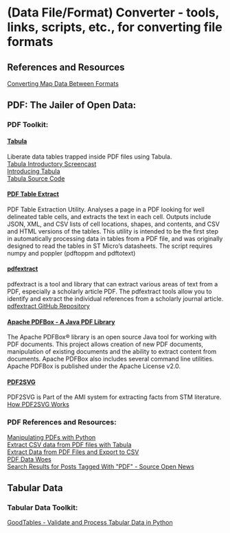 # (Data File/Format) Converter - tools, links, scripts, etc., for converting file formats  
  
## References and Resources  
[Converting Map Data Between Formats](http://wiki.openstreetmap.org/wiki/Converting_map_data_between_formats)  

## PDF: The Jailer of Open Data:  

### PDF Toolkit:  

#### [Tabula](http://tabula.technology/)  
Liberate data tables trapped inside PDF files using Tabula.  
[Tabula Introductory Screencast](https://erika.makes.org/popcorn/16ll)  
[Introducing Tabula](https://source.opennews.org/en-US/articles/introducing-tabula/)  
[Tabula Source Code](https://github.com/tabulapdf/tabula)  

#### [PDF Table Extract](https://github.com/ashima/pdf-table-extract)  
PDF Table Extraction Utility. Analyses a page in a PDF looking for well delineated table cells, and extracts the text in each cell. Outputs include JSON, XML, and CSV lists of cell locations, shapes, and contents, and CSV and HTML versions of the tables. This utility is intended to be the first step in automatically processing data in tables from a PDF file, and was originally designed to read the tables in ST Micro’s datasheets. The script requires numpy and poppler (pdftoppm and pdftotext)  

#### [pdfextract](http://labs.crossref.org/pdfextract/)  
pdfextract is a tool and library that can extract various areas of text from a PDF, especially a scholarly article PDF.
The pdfextract tools allow you to identify and extract the individual references from a scholarly journal article. [pdfextract GitHub Repository](https://github.com/CrossRef/pdfextract)  

#### [Apache PDFBox - A Java PDF Library](http://pdfbox.apache.org/)  
The Apache PDFBox® library is an open source Java tool for working with PDF documents. This project allows creation of new PDF documents, manipulation of existing documents and the ability to extract content from documents. Apache PDFBox also includes several command line utilities. Apache PDFBox is published under the Apache License v2.0.  

#### [PDF2SVG](https://bitbucket.org/petermr/pdf2svg/wiki/Home)
PDF2SVG is Part of the AMI system for extracting facts from STM literature. [How PDF2SVG Works](https://bitbucket.org/petermr/pdf2svg/wiki/How_PDF2SVG_Works)  


### PDF References and Resources:  
[Manipulating PDFs with Python](https://www.binpress.com/tutorial/manipulating-pdfs-with-python/167)  
[Extract CSV data from PDF files with Tabula](http://flowingdata.com/2014/04/08/extract-csv-data-from-pdf-files-with-tabula-2/)  
[Extract Data from PDF Files and Export to CSV](http://flowingdata.com/2015/08/07/extract-data-from-pdf-files-and-export-to-csv/)  
[PDF Data Woes](http://flowingdata.com/2011/09/14/pdf-data-woes/)  
[Search Results for Posts Tagged With "PDF" - Source Open News](https://source.opennews.org/en-US/articles/tags/pdf/)  


## Tabular Data  
  
### Tabular Data Toolkit:  
[GoodTables - Validate and Process Tabular Data in Python](https://github.com/frictionlessdata/goodtables)  
